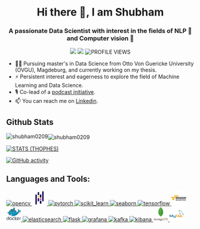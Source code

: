 <h1 align="center">Hi there 👋, I am Shubham</h1>
<h3 align="center">A passionate Data Scientist with interest in the fields of NLP 📖 and Computer vision 🔎</h3>

<p align="center">
  <a href="https://www.linkedin.com/in/shubhamsinghcv/" target="_blank"><img src="https://img.shields.io/badge/Linkedin-Follow%20Shubham-blue?logo=linkedin" /></a>
  <a href="https://shubham-singh.glitch.me/" target="_blank"><img src="https://img.shields.io/badge/Portfolio-About%20Me-blue.svg" /></a>
  <!--<a href="https://twitter.com/intent/follow?screen_name=miguelgfierro" target="_blank"><img src="https://img.shields.io/twitter/follow/miguelgfierro?style=social" /></a>-->

  <img src="https://komarev.com/ghpvc/?username=Shubham0209&label=Profile%20views&color=blue&style=flat" alt="PROFILE VIEWS"/>

</p>

- 👨‍🎓 Pursuing master's in Data Science from Otto Von Guericke University (OVGU), Magdeburg, and currently working on my thesis.
- ⚡ Persistent interest and eagerness to explore the field of Machine Learning and Data Science.
- 🎙️ Co-lead of a [podcast initiative](https://www.linkedin.com/company/sahaanirban-podcasts/).
- 📫 You can reach me on [Linkedin](https://www.linkedin.com/in/shubhamsinghcv/).

## Github Stats  
<p><img align="left" src="https://github-readme-stats.vercel.app/api/top-langs?username=shubham0209&show_icons=true&locale=en&layout=compact" alt="shubham0209" />

<img align="center" src="https://github-readme-stats.vercel.app/api?username=shubham0209&show_icons=true&locale=en" alt="shubham0209" /></p>

<p align="center">

[![STATS (THOPHES)](https://github-profile-trophy.vercel.app/?username=Shubham0209&theme=gruvbox&margin-w=10&margin-h=15&column=8)](https://github.com/Shubham0209)

  [![GitHub activity](https://activity-graph.herokuapp.com/graph?username=Shubham0209&theme=react-dark)](https://github.com/Shubham0209)

</p>

## Languages and Tools:
<p align="left"> <a href="https://opencv.org/" target="_blank" rel="noreferrer"> <img src="https://www.vectorlogo.zone/logos/opencv/opencv-icon.svg" alt="opencv" width="40" height="40"/> </a> <a href="https://pandas.pydata.org/" target="_blank" rel="noreferrer"> <img src="https://raw.githubusercontent.com/devicons/devicon/2ae2a900d2f041da66e950e4d48052658d850630/icons/pandas/pandas-original.svg" alt="pandas" width="40" height="40"/> </a> <a href="https://pytorch.org/" target="_blank" rel="noreferrer"> <img src="https://www.vectorlogo.zone/logos/pytorch/pytorch-icon.svg" alt="pytorch" width="40" height="40"/> </a> <a href="https://scikit-learn.org/" target="_blank" rel="noreferrer"> <img src="https://upload.wikimedia.org/wikipedia/commons/0/05/Scikit_learn_logo_small.svg" alt="scikit_learn" width="40" height="40"/> </a> <a href="https://seaborn.pydata.org/" target="_blank" rel="noreferrer"> <img src="https://seaborn.pydata.org/_images/logo-mark-lightbg.svg" alt="seaborn" width="40" height="40"/> </a> <a href="https://www.tensorflow.org" target="_blank" rel="noreferrer"> <img src="https://www.vectorlogo.zone/logos/tensorflow/tensorflow-icon.svg" alt="tensorflow" width="40" height="40"/> </a><a href="https://aws.amazon.com" target="_blank" rel="noreferrer"> <img src="https://raw.githubusercontent.com/devicons/devicon/master/icons/amazonwebservices/amazonwebservices-original-wordmark.svg" alt="aws" width="40" height="40"/> </a> <a href="https://www.docker.com/" target="_blank" rel="noreferrer"> <img src="https://raw.githubusercontent.com/devicons/devicon/master/icons/docker/docker-original-wordmark.svg" alt="docker" width="40" height="40"/> </a> <a href="https://www.elastic.co" target="_blank" rel="noreferrer"> <img src="https://www.vectorlogo.zone/logos/elastic/elastic-icon.svg" alt="elasticsearch" width="40" height="40"/> </a> <a href="https://flask.palletsprojects.com/" target="_blank" rel="noreferrer"> <img src="https://www.vectorlogo.zone/logos/pocoo_flask/pocoo_flask-icon.svg" alt="flask" width="40" height="40"/> </a> <a href="https://grafana.com" target="_blank" rel="noreferrer"> <img src="https://www.vectorlogo.zone/logos/grafana/grafana-icon.svg" alt="grafana" width="40" height="40"/> </a> <a href="https://kafka.apache.org/" target="_blank" rel="noreferrer"> <img src="https://www.vectorlogo.zone/logos/apache_kafka/apache_kafka-icon.svg" alt="kafka" width="40" height="40"/> </a> <a href="https://www.elastic.co/kibana" target="_blank" rel="noreferrer"> <img src="https://www.vectorlogo.zone/logos/elasticco_kibana/elasticco_kibana-icon.svg" alt="kibana" width="40" height="40"/> </a> <a href="https://www.mongodb.com/" target="_blank" rel="noreferrer"> <img src="https://raw.githubusercontent.com/devicons/devicon/master/icons/mongodb/mongodb-original-wordmark.svg" alt="mongodb" width="40" height="40"/> </a> <a href="https://www.mysql.com/" target="_blank" rel="noreferrer"> <img src="https://raw.githubusercontent.com/devicons/devicon/master/icons/mysql/mysql-original-wordmark.svg" alt="mysql" width="40" height="40"/> </a>  </p>



